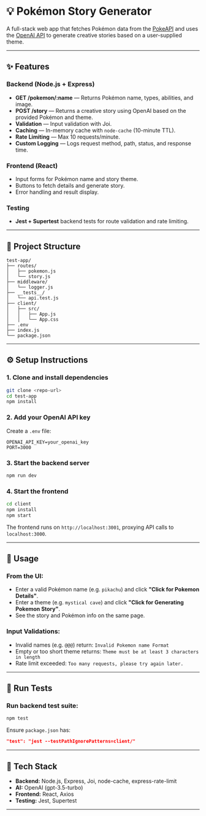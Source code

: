 # 💡 Pokémon Story Generator

A full-stack web app that fetches Pokémon data from the [PokeAPI](https://pokeapi.co/) and uses the [OpenAI API](https://platform.openai.com/) to generate creative stories based on a user-supplied theme.

---

## ✨ Features

### Backend (Node.js + Express)
- **GET /pokemon/:name** — Returns Pokémon name, types, abilities, and image.
- **POST /story** — Returns a creative story using OpenAI based on the provided Pokémon and theme.
- **Validation** — Input validation with Joi.
- **Caching** — In-memory cache with `node-cache` (10-minute TTL).
- **Rate Limiting** — Max 10 requests/minute.
- **Custom Logging** — Logs request method, path, status, and response time.

### Frontend (React)
- Input forms for Pokémon name and story theme.
- Buttons to fetch details and generate story.
- Error handling and result display.

### Testing
- **Jest + Supertest** backend tests for route validation and rate limiting.

---

## 📁 Project Structure
```
test-app/
├── routes/
│   ├── pokemon.js
│   └── story.js
├── middleware/
│   └── logger.js
├── __tests__/
│   └── api.test.js
├── client/
│   ├── src/
│   │   ├── App.js
│   │   └── App.css
├── .env
├── index.js
└── package.json
```

---

## ⚙️ Setup Instructions

### 1. Clone and install dependencies
```bash
git clone <repo-url>
cd test-app
npm install
```

### 2. Add your OpenAI API key
Create a `.env` file:
```
OPENAI_API_KEY=your_openai_key
PORT=3000
```

### 3. Start the backend server
```bash
npm run dev
```

### 4. Start the frontend
```bash
cd client
npm install
npm start
```
The frontend runs on `http://localhost:3001`, proxying API calls to `localhost:3000`.

---

## 📅 Usage

### From the UI:
- Enter a valid Pokémon name (e.g. `pikachu`) and click **"Click for Pokemon Details"**.
- Enter a theme (e.g. `mystical cave`) and click **"Click for Generating Pokemon Story"**.
- See the story and Pokémon info on the same page.

### Input Validations:
- Invalid names (e.g. `@@@`) return: `Invalid Pokemon name Format`
- Empty or too short theme returns: `Theme must be at least 3 characters in length`
- Rate limit exceeded: `Too many requests, please try again later.`

---

## 🔧 Run Tests

### Run backend test suite:
```bash
npm test
```
Ensure `package.json` has:
```json
"test": "jest --testPathIgnorePatterns=client/"
```

---

## 📄 Tech Stack
- **Backend:** Node.js, Express, Joi, node-cache, express-rate-limit
- **AI:** OpenAI (gpt-3.5-turbo)
- **Frontend:** React, Axios
- **Testing:** Jest, Supertest

---